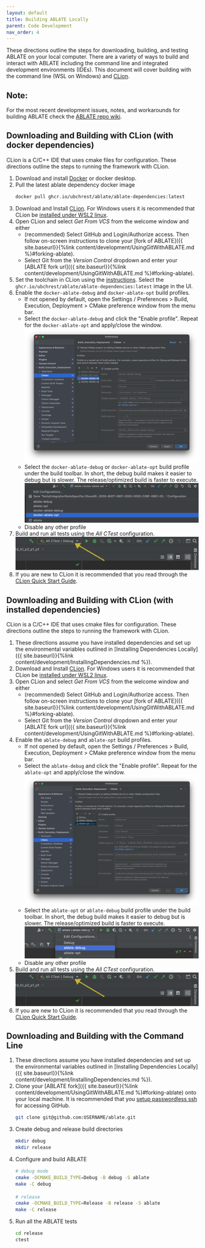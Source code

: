 ```yaml
---
layout: default
title: Building ABLATE Locally
parent: Code Development
nav_order: 4
---
```


These directions outline the steps for downloading, building, and testing ABLATE on your local computer. There are a variety of ways to build and interact with ABLATE including the command line and integrated development environments (IDEs). This document will cover building with the command line (WSL on Windows) and [CLion](https://www.jetbrains.com/clion/).

## Note:
For the most recent development issues, notes, and workarounds for building ABLATE check the [ABLATE repo wiki](https://github.com/UBCHREST/ablate/wiki).

## Downloading and Building with CLion (with docker dependencies)
CLion is a C/C++ IDE that uses cmake files for configuration. These directions outline the steps to running the framework with CLion.
1. Download and install [Docker](https://www.docker.com) or docker desktop.
2. Pull the latest ablate dependency docker image
   ```bash
   docker pull ghcr.io/ubchrest/ablate/ablate-dependencies:latest
   ```
3. Download and Install [CLion](https://www.jetbrains.com/clion/). For Windows users it is recommended that CLion be [installed under WSL2 linux](https://docs.microsoft.com/en-us/windows/wsl/tutorials/gui-apps).
4. Open CLion and select *Get From VCS* from the welcome window and either
   - (recommended) Select GitHub and Login/Authorize access. Then follow on-screen instructions to clone your [fork of ABLATE]({{ site.baseurl}}{%link content/development/UsingGitWithABLATE.md  %}#forking-ablate).
   - Select Git from the *Version Control* dropdown and enter your [ABLATE fork url]({{ site.baseurl}}{%link content/development/UsingGitWithABLATE.md  %}#forking-ablate).
4. Set the toolchain in CLion using the [instructions](https://www.jetbrains.com/help/clion/clion-toolchains-in-docker.html).  Select the ```ghcr.io/ubchrest/ablate/ablate-dependencies:latest``` image in the UI.
5. Enable the ```docker-ablate-debug``` and ```docker-ablate-opt``` build profiles.
   - If not opened by default, open the  Settings / Preferences > Build, Execution, Deployment > CMake preference window from the menu bar.
   - Select the ```docker-ablate-debug```  and click the "Enable profile". Repeat for the ```docker-ablate-opt``` and apply/close the window.
     ![clion cmake profiles](assets/clion_cmake_profiles_docker.png)
   - Select the ```docker-ablate-debug``` or ```docker-ablate-opt``` build profile under the build toolbar.  In short, the debug build makes it easier to debug but is slower.  The release/optimized build is faster to execute.
     ![clion cmake select build profile](assets/clion_cmake_select_docker_build_profile.png)
   - Disable any other profile
6. Build and run all tests using the *All CTest* configuration.
   ![Clion All CTest configuration location](assets/clion_ctest_configuration.png)
7. If you are new to CLion it is recommended that you read through the [CLion Quick Start Guide](https://www.jetbrains.com/help/clion/clion-quick-start-guide.html).

## Downloading and Building with CLion (with installed dependencies)
CLion is a C/C++ IDE that uses cmake files for configuration. These directions outline the steps to running the framework with CLion.
1. These directions assume you have installed dependencies and set up the environmental variables outlined in [Installing Dependencies Locally]({{ site.baseurl}}{%link content/development/InstallingDependencies.md  %}).
2. Download and Install [CLion](https://www.jetbrains.com/clion/). For Windows users it is recommended that CLion be [installed under WSL2 linux](https://docs.microsoft.com/en-us/windows/wsl/tutorials/gui-apps).
3. Open CLion and select *Get From VCS* from the welcome window and either
   - (recommended) Select GitHub and Login/Authorize access. Then follow on-screen instructions to clone your [fork of ABLATE]({{ site.baseurl}}{%link content/development/UsingGitWithABLATE.md  %}#forking-ablate).
   - Select Git from the *Version Control* dropdown and enter your [ABLATE fork url]({{ site.baseurl}}{%link content/development/UsingGitWithABLATE.md  %}#forking-ablate).
4. Enable the ```ablate-debug``` and ```ablate-opt``` build profiles.
   - If not opened by default, open the  Settings / Preferences > Build, Execution, Deployment > CMake preference window from the menu bar.
   - Select the ```ablate-debug``` and click the "Enable profile". Repeat for the ```ablate-opt``` and apply/close the window.
     ![clion cmake profiles](assets/clion_cmake_profiles.png)
   - Select the ```ablate-opt``` or ```ablate-debug``` build profile under the build toolbar.  In short, the debug build makes it easier to debug but is slower.  The release/optimized build is faster to execute.
     ![clion cmake select build profile](assets/clion_cmake_select_build_profile.png)
   - Disable any other profile
5. Build and run all tests using the *All CTest* configuration.
   ![Clion All CTest configuration location](assets/clion_ctest_configuration.png)
6. If you are new to CLion it is recommended that you read through the [CLion Quick Start Guide](https://www.jetbrains.com/help/clion/clion-quick-start-guide.html).

## Downloading and Building with the Command Line
1. These directions assume you have installed dependencies and set up the environmental variables outlined in [Installing Dependencies Locally]({{ site.baseurl}}{%link content/development/InstallingDependencies.md  %}).
2. Clone your [ABLATE fork]({{ site.baseurl}}{%link content/development/UsingGitWithABLATE.md  %}#forking-ablate) onto your local machine. It is recommended that you [setup passwordless ssh](https://docs.github.com/en/github/authenticating-to-github/adding-a-new-ssh-key-to-your-github-account) for accessing GitHub.
   ```bash
   git clone git@github.com:USERNAME/ablate.git
   ```
3. Create debug and release build directories
    ```bash
    mkdir debug
    mkdir release
    ```
4. Configure and build ABLATE
    ```bash
    # debug mode
    cmake -DCMAKE_BUILD_TYPE=Debug -B debug -S ablate
    make -C debug

    # release
    cmake -DCMAKE_BUILD_TYPE=Release -B release -S ablate
    make -C release
    ```
5. Run all the ABLATE tests
   ```bash
   cd release
   ctest
   ```
